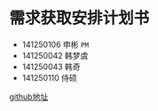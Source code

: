 # 需求获取安排计划书
* 141250106 申彬 `PM`
* 141250042 韩梦虞
* 141250043 韩奇
* 141250110 侍硕

[github地址](https://github.com/NjuRequirement/AcquistionProposal)
